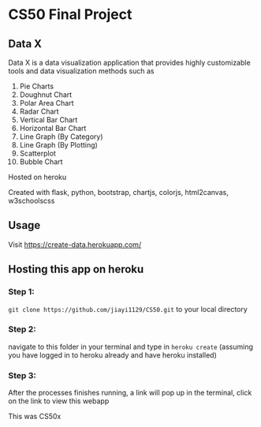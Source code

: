 # CS50 Final Project

## Data X

Data X is a data visualization application that provides highly customizable tools and data visualization methods such as
1. Pie Charts
2. Doughnut Chart
3. Polar Area Chart
4. Radar Chart
5. Vertical Bar Chart
6. Horizontal Bar Chart
7. Line Graph (By Category)
8. Line Graph (By Plotting)
9. Scatterplot
10. Bubble Chart

Hosted on heroku

Created with flask, python, bootstrap, chartjs, colorjs, html2canvas, w3schoolscss

## Usage
Visit https://create-data.herokuapp.com/

## Hosting this app on heroku

### Step 1:
```git clone https://github.com/jiayi1129/CS50.git``` to your local directory

### Step 2:
navigate to this folder in your terminal and type in ```heroku create``` 
(assuming you have logged in to heroku already and have heroku installed)

### Step 3: 
After the processes finishes running, a link will pop up in the terminal, click on the link to view this webapp

This was CS50x
